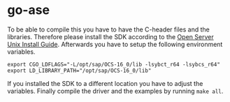 # go-ase

To be able to compile this you have to have the C-header files and the libraries.
Therefore please install the SDK according to the [Open Server Unix Install Guide].
Afterwards you have to setup the following environment variables.

```
export CGO_LDFLAGS="-L/opt/sap/OCS-16_0/lib -lsybct_r64 -lsybcs_r64"
export LD_LIBRARY_PATH="/opt/sap/OCS-16_0/lib"
```

If you installed the SDK to a different location you have to adjust the variables.
Finally compile the driver and the examples by running `make all`.

[Open Server Unix Install Guide]: https://help.sap.com/viewer/882ef48c7e9c4d6e845d98f34378db40/16.0.3.2/en-US
